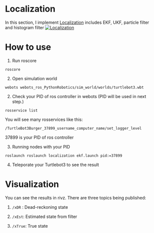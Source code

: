 # Localization
In this section, I implement [Localization](https://pythonrobotics.readthedocs.io/en/latest/modules/localization.html) includes EKF, UKF, particle filter and histogram filter
[![Localization](https://img.youtube.com/vi/HW_z4Ee8qWE/0.jpg)](https://www.youtube.com/watch?v=HW_z4Ee8qWE)
# How to use
1. Run roscore
```
roscore
```
2. Open simulation world
```
webots webots_ros_PythonRobotics/sim_world/worlds/turtlebot3.wbt
```
2. Check your PID of ros controller in webots (PID will be used in next step.)
```
rosservice list
```
You will see many rosservices like this:
```
/TurtleBot3Burger_37899_username_computer_name/set_logger_level
```
37899 is your PID of ros controller

3. Running nodes with your PID
```
roslaunch roslaunch localization ekf.launch pid:=37899
```
4. Teleporate your Turtlebot3 to see the result
# Visualization
You can see the results in rivz. There are three topics being published:
1. ```/xDR``` : Dead-reckoning state

2. ```/xEst```: Estimated state from filter

3. ```/xTrue```: True state


